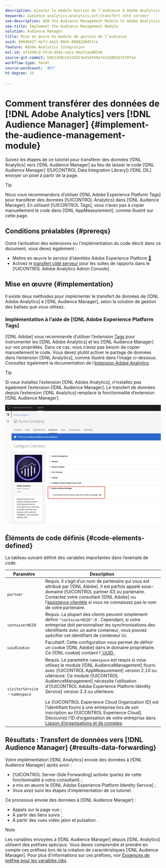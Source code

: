 ```yaml
---
description: Ajoutez le module Gestion de l’audience à Adobe Analytics AppMeasurement pour transférer les données Analytics vers Audience Manager au lieu de laisser le code Audience Manager Data Integration Library (DIL) envoyer un pixel à partir de la page.
keywords: audience analytics;analytics;ssf;transfert côté serveur
seo-description: Add the Audience Management Module to Adobe Analytics AppMeasurement to forward Analytics data to Audience Manager instead of having the Audience Manager Data Integration Library (DIL) code send a pixel from the page.
seo-title: Implement the Audience Management Module
solution: Audience Manager
title: Mise en œuvre du module de gestion de l’audience
uuid: 08846427-def3-4a15-88e5-08882d8d57ce
feature: Adobe Analytics Integration
exl-id: af2449cd-5fc8-454a-adce-0da7cae80548
source-git-commit: b0521682c6332d23e55d769e7421680337670fa4
workflow-type: tm+mt
source-wordcount: '457'
ht-degree: 1%

---
```


# Comment transférer des données de [!DNL Adobe Analytics] vers [!DNL Audience Manager] {#implement-the-audience-management-module}

Suivez les étapes de ce tutoriel pour transférer des données [!DNL Analytics] vers [!DNL Audience Manager] au lieu de laisser le code [!DNL Audience Manager] ([!UICONTROL Data Integration Library]) [!DNL DIL] envoyer un pixel à partir de la page.

>[!TIP]
>
>Nous vous recommandons d’utiliser [!DNL Adobe Experience Platform Tags] pour transférer des données [!UICONTROL Analytics] dans [!DNL Audience Manager]. En utilisant [!UICONTROL Tags], vous n’avez pas à copier manuellement le code dans [!DNL AppMeasurement], comme illustré sur cette page.

## Conditions préalables {#prereqs}

Outre l’activation des extensions ou l’implémentation du code décrit dans ce document, vous devez également :

* Mettre en œuvre le service d’identités Adobe Experience Platform [&#128279;](https://experienceleague.adobe.com/docs/id-service/using/home.html?lang=fr).
* Activez le [transfert côté serveur](https://experienceleague.adobe.com/docs/analytics/admin/admin-tools/server-side-forwarding/ssf.html?lang=fr) pour les suites de rapports dans le [!UICONTROL Adobe Analytics Admin Console].

## Mise en œuvre {#implementation}

Il existe deux méthodes pour implémenter le transfert de données de [!DNL Adobe Analytics] à [!DNL Audience Manager], selon la solution de gestion des balises que vous utilisez.

### Implémentation à l’aide de [!DNL Adobe Experience Platform Tags]

[!DNL Adobe] vous recommande d’utiliser l’extension [Tags](https://experienceleague.adobe.com/docs/experience-platform/tags/home.html?lang=fr) pour instrumenter les [!DNL Adobe Analytics] et les [!DNL Audience Manager] sur vos propriétés. Dans ce cas, vous n’avez pas besoin de copier manuellement le code. Vous devez plutôt activer le partage de données dans l’extension [!DNL Analytics], comme illustré dans l’image ci-dessous. Consultez également la documentation de l’[extension Adobe Analytics](https://experienceleague.adobe.com/docs/experience-platform/tags/extensions/adobe/analytics/overview.html?lang=fr#adobe-audience-manager).

>[!TIP]
>
>Si vous installez l’extension [!DNL Adobe Analytics], n’installez *pas* également l’extension [!DNL Audience Manager]. Le transfert de données depuis l’extension [!DNL Analytics] remplace la fonctionnalité d’extension [!DNL Audience Manager].

![Comment activer le partage de données de l&#39;extension Adobe Analytics vers Audience Manager ](/help/using/integration/assets/analytics-to-aam.png)

## Éléments de code définis {#code-elements-defined}

Le tableau suivant définit des variables importantes dans l’exemple de code.

| Paramètre | Description |
|--- |--- |
| `partner` | Requis. Il s’agit d’un nom de partenaire qui vous est attribué par [!DNL Adobe]. Il est parfois appelé sous-domaine [!UICONTROL partner ID] ou partenaire.  Contactez votre consultant [!DNL Adobe] ou l’[assistance clientèle](https://helpx.adobe.com/fr/marketing-cloud/contact-support.html) si vous ne connaissez pas le nom de votre partenaire. |
| `containerNSID` | Requis. La plupart des clients peuvent simplement définir `"containerNSID":0` . Cependant, si votre entreprise doit personnaliser les synchronisations des identifiants avec un autre conteneur, vous pouvez spécifier cet identifiant de conteneur ici. |
| `uuidCookie` | Facultatif. Cette configuration vous permet de définir un cookie [!DNL Adobe] dans le domaine propriétaire. Ce [!DNL cookie] contient l’[ UUID ](../../reference/ids-in-aam.md) . |
| `visitorService` - `namespace` | Requis. Le paramètre `namespace` est requis si vous utilisez le module [!DNL AudienceManagement] fourni avec [!UICONTROL AppMeasurement] version 2.10 ou ultérieure. Ce module [!UICONTROL AudienceManagement] nécessite l’utilisation d’[!UICONTROL Adobe Experience Platform Identity Service] version 3.3 ou ultérieure. <br><br>Le [!UICONTROL Experience Cloud Organization ID] est l’identifiant fourni à une entreprise lors de son inscription au [!UICONTROL Experience Cloud]. Découvrez l’ID d’organisation de votre entreprise dans [Liaison d’organisations et de comptes](https://experienceleague.adobe.com/docs/core-services/interface/manage-users-and-products/organizations.html?lang=fr). |

## Résultats : Transfert de données vers [!DNL Audience Manager] {#results-data-forwarding}

Votre implémentation [!DNL Analytics] envoie des données à [!DNL Audience Manager] après avoir :

* [!UICONTROL Server-Side Forwarding] activée (parlez de cette fonctionnalité à votre consultant) ;
* a mis en œuvre le [!DNL Adobe Experience Platform Identity Service] ;
* Vous avez suivi les étapes d’implémentation de ce tutoriel.

Ce processus envoie des données à [!DNL Audience Manager] :

* Appels sur la page vue ;
* À partir des liens suivis ;
* À partir des vues vidéo jalon et pulsation .

>[!NOTE]
>
>Les variables envoyées à [!DNL Audience Manager] depuis [!DNL Analytics] utilisent des préfixes spéciaux. Vous devez comprendre et prendre en compte ces préfixes lors de la création de caractéristiques [!DNL Audience Manager]. Pour plus d’informations sur ces préfixes, voir [Exigences de préfixe pour les variables clés](../../features/traits/trait-variable-prefixes.md).
